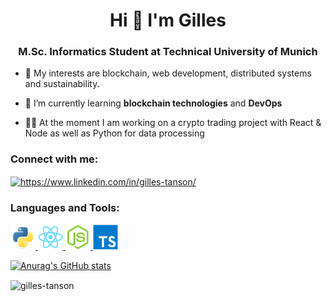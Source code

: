 <h1 align="center">Hi 👋 I'm Gilles</h1>
<h3 align="center">M.Sc. Informatics Student at Technical University of Munich</h3>

- 🔭 My interests are blockchain, web development, distributed systems and sustainability.

- 🌱 I’m currently learning **blockchain technologies** and **DevOps**

- 👨‍💻 At the moment I am working on a crypto trading project with React & Node as well as Python for data processing

<h3 align="left">Connect with me:</h3>
<p align="left">
<a href="https://www.linkedin.com/in/gonzalo-munilla/" target="blank"><img align="center" src="https://logospng.org/download/linkedin/logo-linkedin-icon-2048.png" alt="https://www.linkedin.com/in/gilles-tanson/" height="40" width="40" /></a>
</p>

<h3 align="left">Languages and Tools:</h3>
<p align="left"> <a href="https://www.python.org" target="_blank"> <img src="https://raw.githubusercontent.com/devicons/devicon/master/icons/python/python-original.svg" alt="python" width="40" height="40"/> </a> <a href="https://reactjs.org/" target="_blank"> <img src="https://raw.githubusercontent.com/devicons/devicon/master/icons/react/react-original.svg" alt="reactjs" width="40" height="40"/> </a> <a href="https://nodejs.dev/" target="_blank"> <img src="https://raw.githubusercontent.com/devicons/devicon/master/icons/nodejs/nodejs-original.svg" alt="nodejs" width="40" height="40"/> 
<a href="https://www.typescriptlang.org/" target="_blank"> <img src="https://raw.githubusercontent.com/devicons/devicon/master/icons/typescript/typescript-original.svg" alt="typescript" width="40" height="40"/> </a> </p>

  [![Anurag's GitHub stats](https://github-readme-stats.vercel.app/api?lugitan=anuraghazra)](https://github.com/anuraghazra/github-readme-stats)

<p><img align="center" src="https://github-readme-stats.vercel.app/api?lugitan=anuraghazra)](https://github.com/anuraghazra/github-readme-stats" alt="gilles-tanson" /></p>
